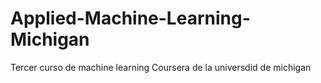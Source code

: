 # Applied-Machine-Learning-Michigan
Tercer curso de machine learning Coursera de la universdid de michigan
